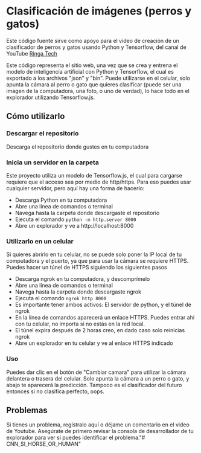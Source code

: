 # Clasificación de imágenes (perros y gatos)

Este código fuente sirve como apoyo para el video de creación de un clasificador de perros y gatos usando Python y Tensorflow, del canal de YouTube [Ringa Tech](https://youtube.com/RingaTech)

Este código representa el sitio web, una vez que se crea y entrena el modelo de inteligencia artificial con Python y Tensorflow, el cual es exportado a los archivos "json" y "bin".
Puede utilizarse en el celular, solo apunta la cámara al perro o gato que quieres clasificar (puede ser una imagen de la computadora, una foto, o uno de verdad), lo hace todo en el explorador utilizando Tensorflow.js.

## Cómo utilizarlo

### Descargar el repositorio
Descarga el repositorio donde gustes en tu computadora

### Inicia un servidor en la carpeta
Este proyecto utiliza un modelo de Tensorflow.js, el cual para cargarse requiere que el acceso sea por medio de http/https.
Para eso puedes usar cualquier servidor, pero aquí hay una forma de hacerlo:
- Descarga Python en tu computadora
- Abre una línea de comandos o terminal
- Navega hasta la carpeta donde descargaste el repositorio
- Ejecuta el comando `python -m http.server 8000`
- Abre un explorador y ve a http://localhost:8000

### Utilizarlo en un celular
Si quieres abrirlo en tu celular, no se puede solo poner la IP local de tu computadora y el puerto, ya que para usar la cámara se requiere HTTPS. Puedes hacer un túnel de HTTPS siguiendo los siguientes pasos
- Descarga ngrok en tu computadora, y descomprímelo
- Abre una línea de comandos o terminal
- Navega hasta la carpeta donde descargaste ngrok
- Ejecuta el comando `ngrok http 8000`
- Es importante tener ambos activos: El servidor de python, y el túnel de ngrok
- En la línea de comandos aparecerá un enlace HTTPS. Puedes entrar ahí con tu celular, no importa si no estás en la red local.
- El túnel expira después de 2 horas creo, en dado caso solo reinicias ngrok
- Abre un explorador en tu celular y ve al enlace HTTPS indicado

### Uso
Puedes dar clic en el botón de "Cambiar camara" para utilizar la cámara delantera o trasera del celular. Solo apunta la cámara a un perro o gato, y abajo te aparecerá la predicción. Tampoco es el clasificador del futuro entonces si no clasifica perfecto, oops.

## Problemas
Si tienes un problema, regístralo aquí o déjame un comentario en el video de Youtube. Asegúrate de primero revisar la consola de desarrollador de tu explorador para ver si puedes identificar el problema."# CNN_SI_HORSE_OR_HUMAN" 
